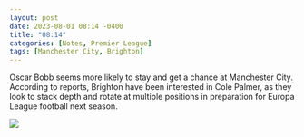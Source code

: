 ```yaml
---
layout: post
date: 2023-08-01 08:14 -0400
title: "08:14"
categories: [Notes, Premier League]
tags: [Manchester City, Brighton]
---
```


Oscar Bobb seems more likely to stay and get a chance at Manchester City. According to reports, Brighton have been interested in Cole Palmer, as they look to stack depth and rotate at multiple positions in preparation for Europa League football next season.

![](https://i.imgur.com/OP7EJJx.jpg)


